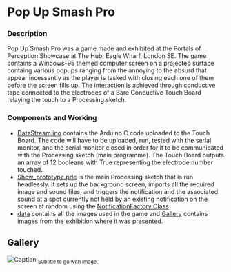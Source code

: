 # Pop Up Smash Pro

### Description   
Pop Up Smash Pro was a game made and exhibited at the Portals of Perception Showcase at The Hub, Eagle Wharf, London SE. The game contains a Windows-95 themed computer screen on a projected surface containg various popups ranging from the annoying to the absurd that appear incessantly as the player is tasked with closing each one of them before the screen fills up. The interaction is achieved through conductive tape connected to the electrodes of a Bare Conductive Touch Board relaying the touch to a Processing sketch.

### Components and Working

- [DataStream.ino](./DataStream.ino) contains the Arduino C code uploaded to the Touch Board. The code will have to be uploaded, run, tested with the serial monitor, and the serial monitor closed in order for it to be communicated with the Processing sketch (main programme). The Touch Board outputs an array of 12 booleans with True representing the electrode number touched.
- [Show_prototype.pde](show_prototype.pde) is the main Processing sketch that is run headlessly. It sets up the background screen, imports all the required image and sound files, and triggers the notification and the associated sound at a spot currently not held by an existing notification on the screen at random using the [NotificationFactory Class](NotificationFactory.pde).
- [data](./data) contains all the images used in the game and [Gallery](./Gallery) contains images from the exhibition where it was presented.   

## Gallery

![Caption](./Gallery/image.jpg)
<sub> Subtitle to go with image.
